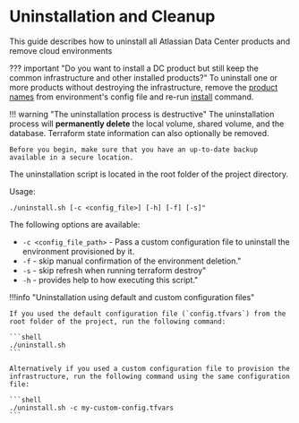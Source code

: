 # Uninstallation and Cleanup 

This guide describes how to uninstall all Atlassian Data Center products and remove cloud environments 

??? important "Do you want to install a DC product but still keep the common infrastructure and other installed products?"
    To uninstall one or more products without destroying the infrastructure, remove the [product names](configuration/CONFIGURATION.md#products) from environment's config file and re-run [install](INSTALLATION.md) command.

!!! warning "The uninstallation process is destructive"
    The uninstallation process will **permanently delete** the local volume, shared volume, and the database. Terraform state information can also optionally be removed.

    Before you begin, make sure that you have an up-to-date backup available in a secure location. 

The uninstallation script is located in the root folder of the project directory.

Usage:

```shell
./uninstall.sh [-c <config_file>] [-h] [-f] [-s]"
```

The following options are available:

- `-c <config_file_path>` - Pass a custom configuration file to uninstall the environment provisioned by it.
- `-f` - skip manual confirmation of the environment deletion."
- `-s` - skip refresh when running terraform destroy"
- `-h` - provides help to how executing this script."

!!!info "Uninstallation using default and custom configuration files"

    If you used the default configuration file (`config.tfvars`) from the root folder of the project, run the following command:

    ```shell
    ./uninstall.sh
    ```

    Alternatively if you used a custom configuration file to provision the infrastructure, run the following command using the same configuration file:

    ```shell
    ./uninstall.sh -c my-custom-config.tfvars
    ```


